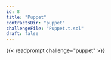 ```yaml
---
id: 8
title: "Puppet"
contractsDir: "puppet"
challengeFile: "Puppet.t.sol"
draft: false
---
```


{{< readprompt challenge="puppet" >}}
